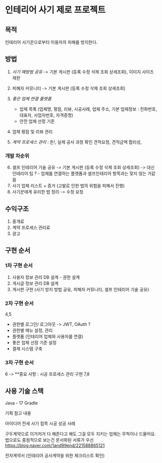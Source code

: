 
# 인테리어 사기 제로 프로젝트 

## 목적
인테리어 사기꾼으로부터 이용자의 피해를 방지한다.

## 방법
   1. *사기 예방법 공유*            -> 기본 게시판 (등록 수정 삭제 조회 상세조회), 이미지 사이즈 제한
   2. 피해자 커뮤니티               -> 기본 게시판 (등록 수정 삭제 조회 상세조회)

   3. *좋은 업체 연결 플랫폼*
         - 업체 목록 (업체명, 평점, 리뷰, 시공사례, 업체 주소, 기본 업체정보 : 전화번호, 대표자, 사업자번호, 자격증명)
         - 안전 업체 선정 기준 
   4. 업체 평점 및 리뷰 관리

   5. *계약 프로세스 관리* : 돈!, 실제 공사 과정 확인
         견적요청, 견적금액 합리성, 

### 개발 차순위 
   6. 셀프 인테리어 기술 공유         -> 기본 게시판 (등록 수정 삭제 조회 상세조회)
     -> 대신 인테리어 팁 ? - 업체를 연결하는 플랫폼과 셀프인테리어 항목과는 맞지 않는 거같음
   7. 사기 업체 리스트 + 증거 (고발로 인한 법의 위험을 피해서 진행)
   8. 사기꾼에게 유리한 법 정리 -> 수정 요청

## 수익구조
1. 중개료
2. 계약 프로세스 관리료
3. 광고

## 구현 순서
### 1차 구현 순서
1. 사용자 정보 관리 DB 설계 - 권한 설계
2. 게시글 정보 관리 DB 설계
3. 게시판 구현 (사기 방지 방법 공유, 피해자 커뮤니티, 셀프 인테리어 기술 공유)

### 2차 구현 순서
4,5
- 권한별 로그인/ 로그아웃  -> JWT, OAuth ?
- 권한별 메뉴 설정, 관리
- 플랫폼 (인테리어 업체와 사용자를 연결)
- 좋은 업체 선정 기준 설정
- 결제 시스템 구축

### 3차 구현 순서
6 -> **중요 사항 : 시공 프로세스 관리 구현
7,8


## 사용 기술 스택
Java - 17
Gradle



기획 참고 내용

아이디어 
전세 사기 접목
시공 성공 사례 

구두계약으로 이거저거 다 해준다고 해도 그걸 모두 지키는 업체는 무척이나 드물어요.
법으로도 중점적으로 보는건 문서화된 서류가 우선
https://blog.naver.com/1and99end/221588865121

전자계약서 (인테리어 공사계약을 위한 체크리스트 확인)